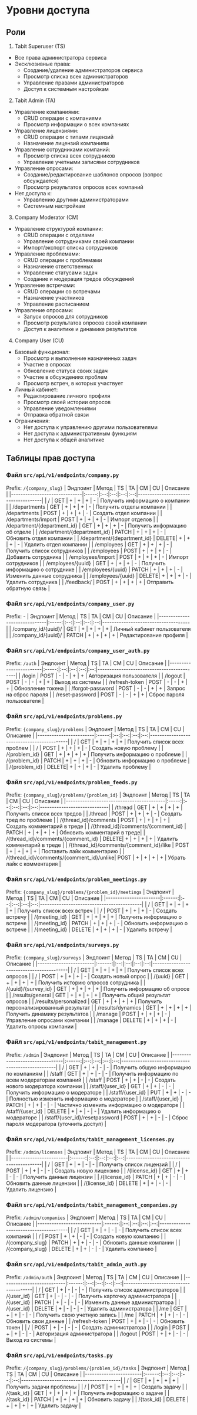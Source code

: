 # Уровни доступа

## Роли

1. Tabit Superuser (TS)
- Все права администратора сервиса
- Эксклюзивные права:
  - Создание/удаление администраторов сервиса
  - Просмотр списка всех администраторов
  - Управление правами администраторов
  - Доступ к системным настройкам

2. Tabit Admin (TA)
- Управление компаниями:
  - CRUD операции с компаниями
  - Просмотр информации о всех компаниях
- Управление лицензиями:
  - CRUD операции с типами лицензий
  - Назначение лицензий компаниям
- Управление сотрудниками компаний:
  - Просмотр списка всех сотрудников
  - Управление учетными записями сотрудников
- Управление опросами:
  - Создание/редактирование шаблонов опросов (вопрос обсуждается)
  - Просмотр результатов опросов всех компаний
- Нет доступа к:
  - Управлению другими администраторами
  - Системным настройкам

3. Company Moderator (CM)
- Управление структурой компании:
  - CRUD операции с отделами
  - Управление сотрудниками своей компании
  - Импорт/экспорт списка сотрудников
- Управление проблемами:
  - CRUD операции с проблемами
  - Назначение ответственных
  - Управление статусами задач
  - Создание и модерация тредов обсуждений
- Управление встречами:
  - CRUD операции со встречами
  - Назначение участников
  - Управление расписанием
- Управление опросами:
  - Запуск опросов для сотрудников
  - Просмотр результатов опросов своей компании
  - Доступ к аналитике и динамике результатов

4. Company User (CU)
- Базовый функционал:
  - Просмотр и выполнение назначенных задач
  - Участие в опросах
  - Обновление статуса своих задач
  - Участие в обсуждениях проблем
  - Просмотр встреч, в которых участвует
- Личный кабинет:
  - Редактирование личного профиля
  - Просмотр своей истории опросов
  - Управление уведомлениями
  - Отправка обратной связи
- Ограничения:
  - Нет доступа к управлению другими пользователями
  - Нет доступа к административным функциям
  - Нет доступа к общей аналитике

## Таблицы прав доступа

### Файл `src/api/v1/endpoints/company.py`
Prefix: `/{company_slug}`
| Эндпоинт                     | Метод | TS | TA | CM | CU | Описание                            |
|------------------------------|:-----:|:--:|:--:|:--:|:--:|-------------------------------------|
| /                            | GET   | +  | +  | +  | -  | Получить информацию о компании      |
| /departments                 | GET   | +  | +  | +  | -  | Получить отделы компании            |
| /departments                 | POST  | +  | +  | +  | -  | Создать отдел компании              |
| /departments/import          | POST  | +  | +  | +  | -  | Импорт отделов                      |
| /department/{department_id}  | GET   | +  | +  | +  | -  | Получить информацию об отделе       |
| /department/{department_id}  | PATCH | +  | +  | +  | -  | Обновить отдел компании             |
| /department/{department_id}  | DELETE| +  | +  | +  | -  | Удалить отдел компании              |
| /employees                   | GET   | +  | +  | +  | -  | Получить список сотрудников         |
| /employees                   | POST  | +  | +  | +  | -  | Добавить сотрудника                 |
| /employees/import            | POST  | +  | +  | +  | -  | Импорт сотрудников                  |
| /employees/{uuid}            | GET   | +  | +  | +  | -  | Получить информацию о сотруднике    |
| /employees/{uuid}            | PATCH | +  | +  | +  | -  | Изменить данные сотрудника          |
| /employees/{uuid}            | DELETE| +  | +  | +  | -  | Удалить сотрудника                  |
| /feedback/                   | POST  | +  | +  | +  | +  | Отправить обратную связь            |

### Файл `src/api/v1/endpoints/company_user.py`
Prefix: -
| Эндпоинт                     | Метод | TS | TA | CM | CU | Описание                            |
|------------------------------|:-----:|:--:|:--:|:--:|:--:|-------------------------------------|
| /company_id/{uuid}/          | GET   | +  | +  | +  | +  | Личный кабинет пользователя         |
| /company_id/{uuid}/          | PATCH | +  | +  | +  | +  | Редактирование профиля              |

### Файл `src/api/v1/endpoints/company_user_auth.py`
Prefix: `/auth`
| Эндпоинт               | Метод | TS | TA | CM | CU | Описание                                  |
|------------------------|:-----:|:--:|:--:|:--:|:--:|-------------------------------------------|
| /login                 | POST  | -  | -  | +  | +  | Авторизация пользователя                  |
| /logout                | POST  | -  | -  | +  | +  | Выход из системы                          |
| /refresh-token         | POST  | -  | -  | +  | +  | Обновление токена                         |
| /forgot-password       | POST  | -  | -  | +  | +  | Запрос на сброс пароля                    |
| /reset-password        | POST  | -  | -  | +  | +  | Сброс пароля пользователя                 |

### Файл `src/api/v1/endpoints/problems.py`
Prefix: `{company_slug}/problems`
| Эндпоинт               | Метод | TS | TA | CM | CU | Описание                                  |
|------------------------|:-----:|:--:|:--:|:--:|:--:|-------------------------------------------|
| /                      | GET   | +  | +  | +  | +  | Получить список всех проблем              |
| /                      | POST  | +  | +  | +  | -  | Создать новую проблему                    |
| /{problem_id}          | GET   | +  | +  | +  | +  | Получить информацию о проблеме            |
| /{problem_id}          | PATCH | +  | +  | +  | -  | Обновить информацию о проблеме            |
| /{problem_id}          | DELETE| +  | +  | +  | -  | Удалить проблему                          |

### Файл `src/api/v1/endpoints/problem_feeds.py`
Prefix: `{company_slug}/problems/{problem_id}`
| Эндпоинт                                 | Метод | TS | TA | CM | CU | Описание                    |
|------------------------------------------|:-----:|:--:|:--:|:--:|:--:|-----------------------------|
| /thread                                  | GET   | +  | +  | +  | +  | Получить список всех тредов |
| /thread                                  | POST  | +  | +  | +  | -  | Создать тред по проблеме    |
| /{thread_id}/comments                    | POST  | +  | +  | +  | +  | Создать комментарий в треде |
| /{thread_id}/comments/{comment_id}       | PATCH | +  | +  | +  | +  | Обновить комментарий в треде|
| /{thread_id}/comments/{comment_id}       | DELETE| +  | +  | +  | +  | Удалить комментарий в треде |
| /{thread_id}/comments/{comment_id}/like  | POST  | +  | +  | +  | +  | Поставить лайк комментарию  |
| /{thread_id}/comments/{comment_id}/unlike| POST  | +  | +  | +  | +  | Убрать лайк с комментария   |

### Файл `src/api/v1/endpoints/problem_meetings.py`
Prefix: `{company_slug}/problems/{problem_id}/meetings`
| Эндпоинт              | Метод  | TS | TA | CM | CU | Описание                                  |
|-----------------------|:------:|:--:|:--:|:--:|:--:|-------------------------------------------|
| /                     | GET    | +  | +  | +  | +  | Получить список всех встреч               |
| /                     | POST   | +  | +  | +  | -  | Создать встречу                           |
| /{meeting_id}         | GET    | +  | +  | +  | +  | Получить информацию о встрече             |
| /{meeting_id}         | PATCH  | +  | +  | +  | -  | Обновить информацию о встрече             |
| /{meeting_id}         | DELETE | +  | +  | +  | -  | Удалить встречу                           |

### Файл `src/api/v1/endpoints/surveys.py`
Prefix: `{company_slug}/surveys`
| Эндпоинт               | Метод  | TS | TA | CM | CU | Описание                                 |
|------------------------|:------:|:--:|:--:|:--:|:--:|------------------------------------------|
| /                      | GET    | +  | +  | +  | +  | Получить список всех опросов             |
| /                      | POST   | +  | +  | +  | -  | Создать новый опрос                      |
| /{uuid}                | GET    | +  | +  | +  | +  | Получить историю опросов сотрудника      |
| /{uuid}/{survey_id}    | GET    | +  | +  | +  | +  | Получить информацию об опросе            |
| /results/general       | GET    | +  | +  | +  | +  | Получить общий результат опросов         |
| /results/personalized  | GET    | +  | +  | +  | +  | Получить персонализированный результат   |
| /results/dynamics      | GET    | +  | +  | +  | +  | Получить динамику результатов            |
| /manage                | POST   | +  | +  | +  | -  | Управление опросами компании             |
| /manage                | DELETE | +  | +  | +  | -  | Удалить опросы компании                  |

### Файл `src/api/v1/endpoints/tabit_management.py`
Prefix: `/admin`
| Эндпоинт                       | Метод  | TS | TA | CM | CU | Описание                                         |
|--------------------------------|:------:|:--:|:--:|:--:|:--:|--------------------------------------------------|
| /                              | GET    | +  | +  | -  | -  | Получить общую информацию по компаниям           |
| /staff                         | GET    | +  | +  | -  | -  | Получить информацию по всем модераторам компаний |
| /staff                         | POST   | +  | +  | -  | -  | Создать нового модератора компании               |
| /staff/{user_id}               | GET    | +  | +  | -  | -  | Получить информацию о модераторе                 |
| /staff/{user_id}               | PUT    | +  | +  | -  | -  | Полностью изменить информацию о модераторе       |
| /staff/{user_id}               | PATCH  | +  | +  | -  | -  | Частично изменить информацию о модераторе        |
| /staff/{user_id}               | DELETE | +  | +  | -  | -  | Удалить информацию о модераторе                  |
| /staff/{user_id}/resetpassword | POST   | +  | +  | -  | -  | Сброс пароля модератора (уточнить доступ)        |

### Файл `src/api/v1/endpoints/tabit_management_licenses.py`
Prefix: `/admin/licenses`
| Эндпоинт               | Метод  | TS | TA | CM | CU | Описание                                 |
|------------------------|:------:|:--:|:--:|:--:|:--:|------------------------------------------|
| /                      | GET    | +  | +  | -  | -  | Получить список лицензий                 |
| /                      | POST   | +  | +  | -  | -  | Создать новую лицензию                   |
| /{license_id}          | GET    | +  | +  | -  | -  | Получить данные лицензии                 |
| /{license_id}          | PATCH  | +  | +  | -  | -  | Обновить данные лицензии                 |
| /{license_id}          | DELETE | +  | +  | -  | -  | Удалить лицензию                         |

### Файл `src/api/v1/endpoints/tabit_management_companies.py`
Prefix: `/admin/companies`
| Эндпоинт                  | Метод  | TS | TA | CM | CU | Описание                              |
|---------------------------|:------:|:--:|:--:|:--:|:--:|---------------------------------------|
| /                         | GET    | +  | +  | -  | -  | Получить список всех компаний         |
| /                         | POST   | +  | +  | -  | -  | Создать новую компанию                |
| /{company_slug}           | PATCH  | +  | +  | -  | -  | Обновить данные компании              |
| /{company_slug}           | DELETE | +  | +  | -  | -  | Удалить компанию                      |

### Файл `src/api/v1/endpoints/tabit_admin_auth.py`
Prefix: `/admin/auth`
| Эндпоинт                  | Метод  | TS | TA | CM | CU | Описание                              |
|---------------------------|:------:|:--:|:--:|:--:|:--:|---------------------------------------|
| /                         | GET    | +  | -  | -  | -  | Получить список администраторов       |
| /{user_id}                | GET    | +  | -  | -  | -  | Получить карточку администратора      |
| /{user_id}                | PATCH  | +  | -  | -  | -  | Изменить данные администратора        |
| /{user_id}                | DELETE | +  | -  | -  | -  | Удалить администратора                |
| /me                       | GET    | +  | +  | -  | -  | Получить свою учетную запись          |
| /me                       | PATCH  | +  | +  | -  | -  | Обновить свои данные                  |
| /refresh-token            | POST   | +  | +  | -  | -  | Обновить токен                        |
| /                         | POST   | +  | -  | -  | -  | Создать администратора                |
| /login                    | POST   | +  | +  | -  | -  | Авторизация администратора            |
| /logout                   | POST   | +  | +  | -  | -  | Выход из системы                      |

### Файл `src/api/v1/endpoints/tasks.py`
Prefix: `/{company_slug}/problems/{problem_id}/tasks`
| Эндпоинт               | Метод  | TS | TA | CM | CU | Описание                                 |
|------------------------|:------:|:--:|:--:|:--:|:--:|------------------------------------------|
| /                      | GET    | +  | +  | +  | +  | Получить задачи проблемы                 |
| /                      | POST   | +  | +  | +  | +  | Создать задачу                           |
| /{task_id}             | GET    | +  | +  | +  | +  | Получить информацию о задаче             |
| /{task_id}             | PATCH  | +  | +  | +  | +  | Обновить задачу                          |
| /{task_id}             | DELETE | +  | +  | +  | +  | Удалить задачу                           |
